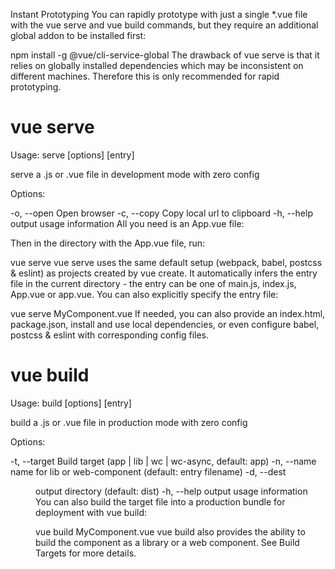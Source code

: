 Instant Prototyping
You can rapidly prototype with just a single *.vue file with the vue serve and vue build commands, but they require an additional global addon to be installed first:

npm install -g @vue/cli-service-global
The drawback of vue serve is that it relies on globally installed dependencies which may be inconsistent on different machines. Therefore this is only recommended for rapid prototyping.

# vue serve
Usage: serve [options] [entry]

serve a .js or .vue file in development mode with zero config


Options:

  -o, --open  Open browser
  -c, --copy  Copy local url to clipboard
  -h, --help  output usage information
All you need is an App.vue file:

<template>
  <h1>Hello!</h1>
</template>
Then in the directory with the App.vue file, run:

vue serve
vue serve uses the same default setup (webpack, babel, postcss & eslint) as projects created by vue create. It automatically infers the entry file in the current directory - the entry can be one of main.js, index.js, App.vue or app.vue. You can also explicitly specify the entry file:

vue serve MyComponent.vue
If needed, you can also provide an index.html, package.json, install and use local dependencies, or even configure babel, postcss & eslint with corresponding config files.

# vue build
Usage: build [options] [entry]

build a .js or .vue file in production mode with zero config


Options:

  -t, --target <target>  Build target (app | lib | wc | wc-async, default: app)
  -n, --name <name>      name for lib or web-component (default: entry filename)
  -d, --dest <dir>       output directory (default: dist)
  -h, --help             output usage information
You can also build the target file into a production bundle for deployment with vue build:

vue build MyComponent.vue
vue build also provides the ability to build the component as a library or a web component. See Build Targets for more details.
